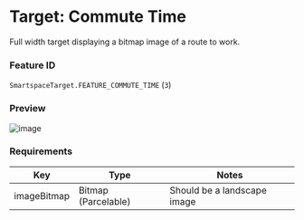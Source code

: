 # Target: Commute Time

Full width target displaying a bitmap image of a route to work.

### Feature ID

`SmartspaceTarget.FEATURE_COMMUTE_TIME` (`3`)

### Preview

![image](https://user-images.githubusercontent.com/3430869/142784295-3624d72b-e75a-4da9-a101-ce12b2e8c553.png)

### Requirements

| Key | Type | Notes |
| - | - | - |
| imageBitmap | Bitmap (Parcelable) | Should be a landscape image |
